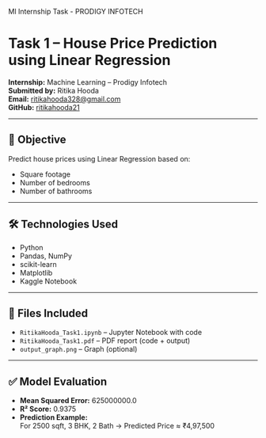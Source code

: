 Ml Internship Task - PRODIGY INFOTECH


# Task 1 – House Price Prediction using Linear Regression

**Internship:** Machine Learning – Prodigy Infotech  
**Submitted by:** Ritika Hooda  
**Email:** ritikahooda328@gmail.com  
**GitHub:** [ritikahooda21](https://github.com/ritikahooda21)

---

## 📌 Objective
Predict house prices using Linear Regression based on:
- Square footage
- Number of bedrooms
- Number of bathrooms

---

## 🛠️ Technologies Used
- Python  
- Pandas, NumPy  
- scikit-learn  
- Matplotlib  
- Kaggle Notebook

---

## 📁 Files Included
- `RitikaHooda_Task1.ipynb` – Jupyter Notebook with code  
- `RitikaHooda_Task1.pdf` – PDF report (code + output)  
- `output_graph.png` – Graph (optional)

---

## ✅ Model Evaluation
- **Mean Squared Error:** 625000000.0  
- **R² Score:** 0.9375  
- **Prediction Example:**  
  For 2500 sqft, 3 BHK, 2 Bath → Predicted Price ≈ ₹4,97,500


